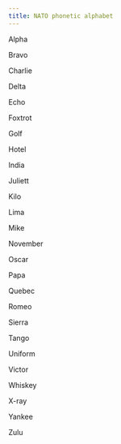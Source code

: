```yaml
---
title: NATO phonetic alphabet 
---
```


Alpha

Bravo

Charlie

Delta

Echo

Foxtrot

Golf

Hotel

India

Juliett

Kilo

Lima

Mike

November

Oscar

Papa

Quebec

Romeo

Sierra

Tango

Uniform

Victor

Whiskey

X-ray

Yankee

Zulu